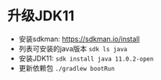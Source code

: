 # 升级JDK11

* 安装sdkman: https://sdkman.io/install
* 列表可安装的java版本 `sdk ls java `
* 安装JDK11: `sdk install java 11.0.2-open`
* 更新依赖包 `./gradlew bootRun`